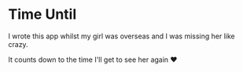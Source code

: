 # Time Until

I wrote this app whilst my girl was overseas and I was missing her like crazy. 

It counts down to the time I'll get to see her again :heart:

